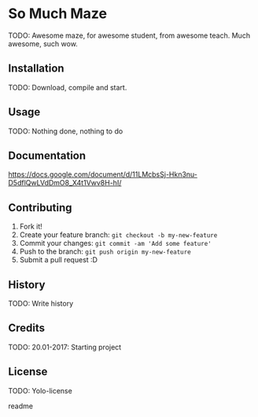 <snippet>
  <content>
  
# So Much Maze
TODO: Awesome maze, for awesome student, from awesome teach. Much awesome, such wow.

## Installation
TODO: Download, compile and start.

## Usage
TODO: Nothing done, nothing to do

## Documentation
https://docs.google.com/document/d/11LMcbsSj-Hkn3nu-D5dflQwLVdDmO8_X4t1Vwv8H-hI/

## Contributing
1. Fork it!
2. Create your feature branch: `git checkout -b my-new-feature`
3. Commit your changes: `git commit -am 'Add some feature'`
4. Push to the branch: `git push origin my-new-feature`
5. Submit a pull request :D

## History
TODO: Write history

## Credits
TODO: 20.01-2017: Starting project

## License
TODO: Yolo-license

  </content>
  <tabTrigger>readme</tabTrigger>
</snippet>
